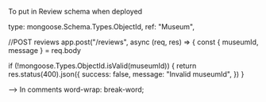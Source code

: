 To put in Review schema when deployed

type: mongoose.Schema.Types.ObjectId,
ref: "Museum",

//POST reviews
app.post("/reviews", async (req, res) => {
const { museumId, message } = req.body

if (!mongoose.Types.ObjectId.isValid(museumId)) {
return res.status(400).json({
success: false,
message: "Invalid museumId",
})
}

--> In comments
word-wrap: break-word;
